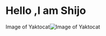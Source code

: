 # Hello ,I am Shijo 
Image of Yaktocat![Image of Yaktocat](https://octodex.github.com/images/yaktocat.png)
